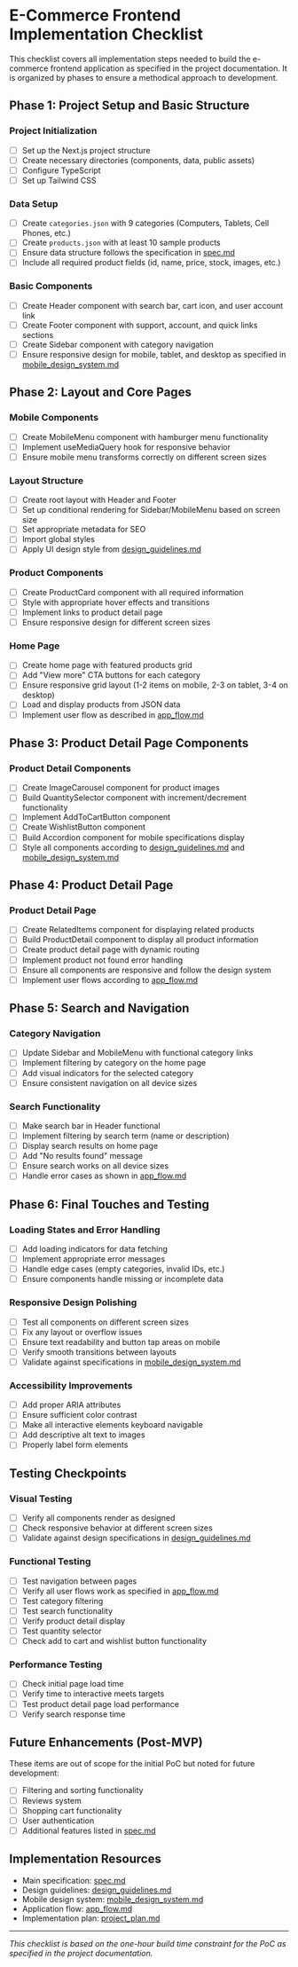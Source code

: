 # E-Commerce Frontend Implementation Checklist

This checklist covers all implementation steps needed to build the e-commerce frontend application as specified in the project documentation. It is organized by phases to ensure a methodical approach to development.

## Phase 1: Project Setup and Basic Structure

### Project Initialization
- [ ] Set up the Next.js project structure
- [ ] Create necessary directories (components, data, public assets)
- [ ] Configure TypeScript
- [ ] Set up Tailwind CSS

### Data Setup
- [ ] Create `categories.json` with 9 categories (Computers, Tablets, Cell Phones, etc.)
- [ ] Create `products.json` with at least 10 sample products
- [ ] Ensure data structure follows the specification in [spec.md](./spec.md)
- [ ] Include all required product fields (id, name, price, stock, images, etc.)

### Basic Components
- [ ] Create Header component with search bar, cart icon, and user account link
- [ ] Create Footer component with support, account, and quick links sections
- [ ] Create Sidebar component with category navigation
- [ ] Ensure responsive design for mobile, tablet, and desktop as specified in [mobile_design_system.md](./mobile_design_system.md)

## Phase 2: Layout and Core Pages

### Mobile Components
- [ ] Create MobileMenu component with hamburger menu functionality
- [ ] Implement useMediaQuery hook for responsive behavior
- [ ] Ensure mobile menu transforms correctly on different screen sizes

### Layout Structure
- [ ] Create root layout with Header and Footer
- [ ] Set up conditional rendering for Sidebar/MobileMenu based on screen size
- [ ] Set appropriate metadata for SEO
- [ ] Import global styles
- [ ] Apply UI design style from [design_guidelines.md](./design_guidelines.md)

### Product Components
- [ ] Create ProductCard component with all required information
- [ ] Style with appropriate hover effects and transitions
- [ ] Implement links to product detail page
- [ ] Ensure responsive design for different screen sizes

### Home Page
- [ ] Create home page with featured products grid
- [ ] Add "View more" CTA buttons for each category
- [ ] Ensure responsive grid layout (1-2 items on mobile, 2-3 on tablet, 3-4 on desktop)
- [ ] Load and display products from JSON data
- [ ] Implement user flow as described in [app_flow.md](./app_flow.md)

## Phase 3: Product Detail Page Components

### Product Detail Components
- [ ] Create ImageCarousel component for product images
- [ ] Build QuantitySelector component with increment/decrement functionality
- [ ] Implement AddToCartButton component
- [ ] Create WishlistButton component
- [ ] Build Accordion component for mobile specifications display
- [ ] Style all components according to [design_guidelines.md](./design_guidelines.md) and [mobile_design_system.md](./mobile_design_system.md)

## Phase 4: Product Detail Page

### Product Detail Page
- [ ] Create RelatedItems component for displaying related products
- [ ] Build ProductDetail component to display all product information
- [ ] Create product detail page with dynamic routing
- [ ] Implement product not found error handling
- [ ] Ensure all components are responsive and follow the design system
- [ ] Implement user flows according to [app_flow.md](./app_flow.md)

## Phase 5: Search and Navigation

### Category Navigation
- [ ] Update Sidebar and MobileMenu with functional category links
- [ ] Implement filtering by category on the home page
- [ ] Add visual indicators for the selected category
- [ ] Ensure consistent navigation on all device sizes

### Search Functionality
- [ ] Make search bar in Header functional
- [ ] Implement filtering by search term (name or description)
- [ ] Display search results on home page
- [ ] Add "No results found" message
- [ ] Ensure search works on all device sizes
- [ ] Handle error cases as shown in [app_flow.md](./app_flow.md)

## Phase 6: Final Touches and Testing

### Loading States and Error Handling
- [ ] Add loading indicators for data fetching
- [ ] Implement appropriate error messages
- [ ] Handle edge cases (empty categories, invalid IDs, etc.)
- [ ] Ensure components handle missing or incomplete data

### Responsive Design Polishing
- [ ] Test all components on different screen sizes
- [ ] Fix any layout or overflow issues
- [ ] Ensure text readability and button tap areas on mobile
- [ ] Verify smooth transitions between layouts
- [ ] Validate against specifications in [mobile_design_system.md](./mobile_design_system.md)

### Accessibility Improvements
- [ ] Add proper ARIA attributes
- [ ] Ensure sufficient color contrast
- [ ] Make all interactive elements keyboard navigable
- [ ] Add descriptive alt text to images
- [ ] Properly label form elements

## Testing Checkpoints

### Visual Testing
- [ ] Verify all components render as designed
- [ ] Check responsive behavior at different screen sizes
- [ ] Validate against design specifications in [design_guidelines.md](./design_guidelines.md)

### Functional Testing
- [ ] Test navigation between pages
- [ ] Verify all user flows work as specified in [app_flow.md](./app_flow.md)
- [ ] Test category filtering
- [ ] Test search functionality
- [ ] Verify product detail display
- [ ] Test quantity selector
- [ ] Check add to cart and wishlist button functionality

### Performance Testing
- [ ] Check initial page load time
- [ ] Verify time to interactive meets targets
- [ ] Test product detail page load performance
- [ ] Verify search response time

## Future Enhancements (Post-MVP)

These items are out of scope for the initial PoC but noted for future development:
- [ ] Filtering and sorting functionality
- [ ] Reviews system
- [ ] Shopping cart functionality
- [ ] User authentication
- [ ] Additional features listed in [spec.md](./spec.md)

## Implementation Resources

- Main specification: [spec.md](./spec.md)
- Design guidelines: [design_guidelines.md](./design_guidelines.md)
- Mobile design system: [mobile_design_system.md](./mobile_design_system.md)
- Application flow: [app_flow.md](./app_flow.md)
- Implementation plan: [project_plan.md](./project_plan.md)

---

*This checklist is based on the one-hour build time constraint for the PoC as specified in the project documentation.*
